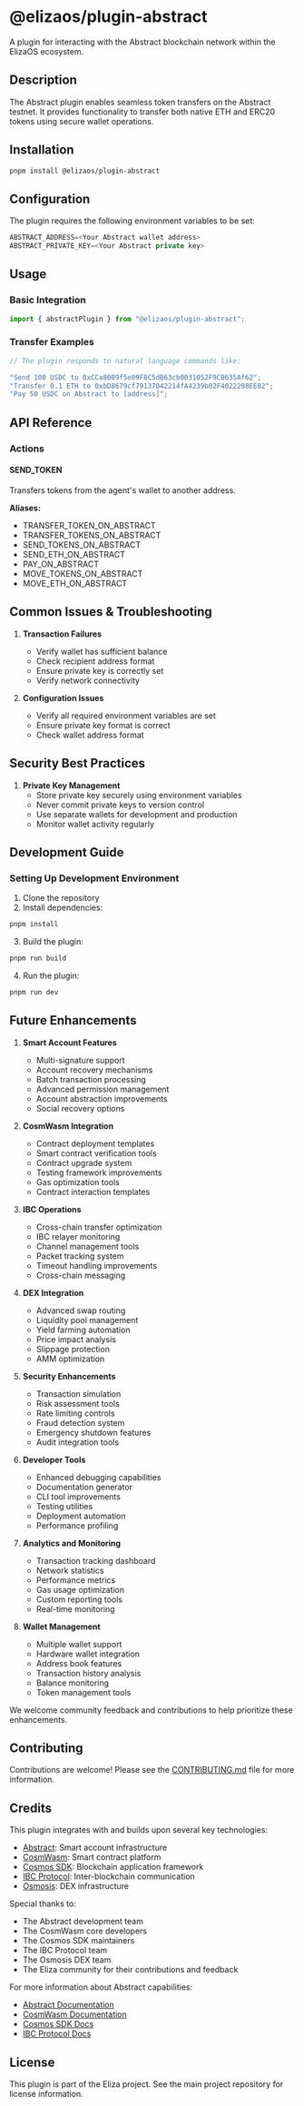 # @elizaos/plugin-abstract

A plugin for interacting with the Abstract blockchain network within the ElizaOS ecosystem.

## Description

The Abstract plugin enables seamless token transfers on the Abstract testnet. It provides functionality to transfer both native ETH and ERC20 tokens using secure wallet operations.

## Installation

```bash
pnpm install @elizaos/plugin-abstract
```

## Configuration

The plugin requires the following environment variables to be set:

```typescript
ABSTRACT_ADDRESS=<Your Abstract wallet address>
ABSTRACT_PRIVATE_KEY=<Your Abstract private key>
```

## Usage

### Basic Integration

```typescript
import { abstractPlugin } from "@elizaos/plugin-abstract";
```

### Transfer Examples

```typescript
// The plugin responds to natural language commands like:

"Send 100 USDC to 0xCCa8009f5e09F8C5dB63cb0031052F9CB635Af62";
"Transfer 0.1 ETH to 0xbD8679cf79137042214fA4239b02F4022208EE82";
"Pay 50 USDC on Abstract to [address]";
```

## API Reference

### Actions

#### SEND_TOKEN

Transfers tokens from the agent's wallet to another address.

**Aliases:**

- TRANSFER_TOKEN_ON_ABSTRACT
- TRANSFER_TOKENS_ON_ABSTRACT
- SEND_TOKENS_ON_ABSTRACT
- SEND_ETH_ON_ABSTRACT
- PAY_ON_ABSTRACT
- MOVE_TOKENS_ON_ABSTRACT
- MOVE_ETH_ON_ABSTRACT

## Common Issues & Troubleshooting

1. **Transaction Failures**

    - Verify wallet has sufficient balance
    - Check recipient address format
    - Ensure private key is correctly set
    - Verify network connectivity

2. **Configuration Issues**
    - Verify all required environment variables are set
    - Ensure private key format is correct
    - Check wallet address format

## Security Best Practices

1. **Private Key Management**
    - Store private key securely using environment variables
    - Never commit private keys to version control
    - Use separate wallets for development and production
    - Monitor wallet activity regularly

## Development Guide

### Setting Up Development Environment

1. Clone the repository
2. Install dependencies:

```bash
pnpm install
```

3. Build the plugin:

```bash
pnpm run build
```

4. Run the plugin:

```bash
pnpm run dev
```

## Future Enhancements

1. **Smart Account Features**

    - Multi-signature support
    - Account recovery mechanisms
    - Batch transaction processing
    - Advanced permission management
    - Account abstraction improvements
    - Social recovery options

2. **CosmWasm Integration**

    - Contract deployment templates
    - Smart contract verification tools
    - Contract upgrade system
    - Testing framework improvements
    - Gas optimization tools
    - Contract interaction templates

3. **IBC Operations**

    - Cross-chain transfer optimization
    - IBC relayer monitoring
    - Channel management tools
    - Packet tracking system
    - Timeout handling improvements
    - Cross-chain messaging

4. **DEX Integration**

    - Advanced swap routing
    - Liquidity pool management
    - Yield farming automation
    - Price impact analysis
    - Slippage protection
    - AMM optimization

5. **Security Enhancements**

    - Transaction simulation
    - Risk assessment tools
    - Rate limiting controls
    - Fraud detection system
    - Emergency shutdown features
    - Audit integration tools

6. **Developer Tools**

    - Enhanced debugging capabilities
    - Documentation generator
    - CLI tool improvements
    - Testing utilities
    - Deployment automation
    - Performance profiling

7. **Analytics and Monitoring**

    - Transaction tracking dashboard
    - Network statistics
    - Performance metrics
    - Gas usage optimization
    - Custom reporting tools
    - Real-time monitoring

8. **Wallet Management**
    - Multiple wallet support
    - Hardware wallet integration
    - Address book features
    - Transaction history analysis
    - Balance monitoring
    - Token management tools

We welcome community feedback and contributions to help prioritize these enhancements.

## Contributing

Contributions are welcome! Please see the [CONTRIBUTING.md](CONTRIBUTING.md) file for more information.

## Credits

This plugin integrates with and builds upon several key technologies:

- [Abstract](https://abstract.money/): Smart account infrastructure
- [CosmWasm](https://cosmwasm.com/): Smart contract platform
- [Cosmos SDK](https://v1.cosmos.network/sdk): Blockchain application framework
- [IBC Protocol](https://ibcprotocol.org/): Inter-blockchain communication
- [Osmosis](https://osmosis.zone/): DEX infrastructure

Special thanks to:

- The Abstract development team
- The CosmWasm core developers
- The Cosmos SDK maintainers
- The IBC Protocol team
- The Osmosis DEX team
- The Eliza community for their contributions and feedback

For more information about Abstract capabilities:

- [Abstract Documentation](https://docs.abstract.money/)
- [CosmWasm Documentation](https://docs.cosmwasm.com/)
- [Cosmos SDK Docs](https://docs.cosmos.network/)
- [IBC Protocol Docs](https://ibc.cosmos.network/)

## License

This plugin is part of the Eliza project. See the main project repository for license information.
